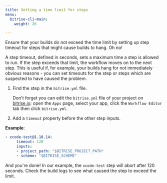 ```yaml
---
title: Setting a time limit for steps
menu:
  bitrise-cli-main:
    weight: 26

---
```

Ensure that your builds do not exceed the time limit by setting up step timeout for steps that might cause builds to hang. Oh no!

A step timeout, defined in seconds, sets a maximum time a step is allowed to run. If the step exceeds that limit, the workflow moves on to the next step. This is useful if, for example, your builds hang for not immediately obvious reasons - you can set timeouts for the step or steps which are suspected to have caused the problem.

1. Find the step in the `bitrise.yml` file.

   Don't forget you can edit the `bitrise.yml` file of your project on [bitrise.io](https://www.bitrise.io): open the `Apps` page, select your app, click the `Workflow Editor` tab then click `bitrise.yml`.
2. Add a `timeout` property before the other step inputs.

**Example**:

``` yaml
- xcode-test@1.18.14:
     timeout: 120
     inputs:
     - project_path: "$BITRISE_PROJECT_PATH"
     - scheme: "$BITRISE_SCHEME"
```

And you're done! In our example, the `xcode-test` step will abort after 120 seconds. Check the build logs to see what caused the step to exceed the limit.